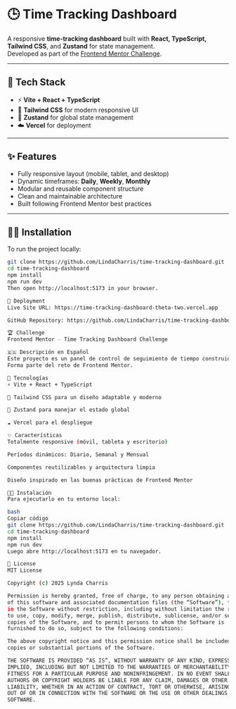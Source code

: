 # 🕒 Time Tracking Dashboard

A responsive **time-tracking dashboard** built with **React, TypeScript, Tailwind CSS**, and **Zustand** for state management.  
Developed as part of the [Frontend Mentor Challenge](https://www.frontendmentor.io/challenges/time-tracking-dashboard-UIQ7167Jw).

---

## 🧱 Tech Stack
- ⚡ **Vite + React + TypeScript**
- 🎨 **Tailwind CSS** for modern responsive UI
- 🧠 **Zustand** for global state management
- ☁️ **Vercel** for deployment

---

## ✨ Features
- Fully responsive layout (mobile, tablet, and desktop)
- Dynamic timeframes: **Daily**, **Weekly**, **Monthly**
- Modular and reusable component structure
- Clean and maintainable architecture
- Built following Frontend Mentor best practices

---

## 🧑‍💻 Installation
To run the project locally:

```bash
git clone https://github.com/LindaCharris/time-tracking-dashboard.git
cd time-tracking-dashboard
npm install
npm run dev
Then open http://localhost:5173 in your browser.

🚀 Deployment
Live Site URL: https://time-tracking-dashboard-theta-two.vercel.app

GitHub Repository: https://github.com/LindaCharris/time-tracking-dashboard

🏆 Challenge
Frontend Mentor - Time Tracking Dashboard Challenge

🇪🇸 Descripción en Español
Este proyecto es un panel de control de seguimiento de tiempo construido con React, TypeScript, Tailwind CSS y Zustand para la gestión del estado.
Forma parte del reto de Frontend Mentor.

🔧 Tecnologías
⚡ Vite + React + TypeScript

🎨 Tailwind CSS para un diseño adaptable y moderno

🧠 Zustand para manejar el estado global

☁️ Vercel para el despliegue

✨ Características
Totalmente responsive (móvil, tableta y escritorio)

Períodos dinámicos: Diario, Semanal y Mensual

Componentes reutilizables y arquitectura limpia

Diseño inspirado en las buenas prácticas de Frontend Mentor

🧑‍💻 Instalación
Para ejecutarlo en tu entorno local:

bash
Copiar código
git clone https://github.com/LindaCharris/time-tracking-dashboard.git
cd time-tracking-dashboard
npm install
npm run dev
Luego abre http://localhost:5173 en tu navegador.

📄 License
MIT License

Copyright (c) 2025 Lynda Charris

Permission is hereby granted, free of charge, to any person obtaining a copy
of this software and associated documentation files (the “Software”), to deal
in the Software without restriction, including without limitation the rights
to use, copy, modify, merge, publish, distribute, sublicense, and/or sell
copies of the Software, and to permit persons to whom the Software is
furnished to do so, subject to the following conditions:

The above copyright notice and this permission notice shall be included in all
copies or substantial portions of the Software.

THE SOFTWARE IS PROVIDED “AS IS”, WITHOUT WARRANTY OF ANY KIND, EXPRESS OR
IMPLIED, INCLUDING BUT NOT LIMITED TO THE WARRANTIES OF MERCHANTABILITY,
FITNESS FOR A PARTICULAR PURPOSE AND NONINFRINGEMENT. IN NO EVENT SHALL THE
AUTHORS OR COPYRIGHT HOLDERS BE LIABLE FOR ANY CLAIM, DAMAGES OR OTHER
LIABILITY, WHETHER IN AN ACTION OF CONTRACT, TORT OR OTHERWISE, ARISING FROM,
OUT OF OR IN CONNECTION WITH THE SOFTWARE OR THE USE OR OTHER DEALINGS IN THE
SOFTWARE.
